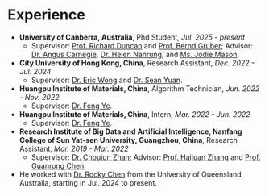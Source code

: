 # Experience

* **University of Canberra, Australia**, Phd Student, *Jul. 2025 - present*
  * Supervisor: [Prof. Richard Duncan](https://scholar.google.com/citations?user=WX6utqYAAAAJ&hl=en) and [Prof. Bernd Gruber](https://scholar.google.com.au/citations?user=_YRz_DkAAAAJ&hl=en); Advisor: [Dr. Angus Carnegie](https://scholar.google.com.au/citations?user=u2qwZdYAAAAJ&hl=en), [Dr. Helen Nahrung](https://scholar.google.com.au/citations?user=XPHgGg0AAAAJ&hl=en), and [Ms. Jodie Mason](https://www.linkedin.com/in/jodie-mason-11382a7/?originalSubdomain=au).
* **City University of Hong Kong, China**, Research Assistant, *Dec. 2022 - Jul. 2024*
  * Supervisor: [Dr. Eric Wong](https://www.ee.cityu.edu.hk/~ewong/) and [Dr. Sean Yuan](https://scholar.google.com.hk/citations?user=jgn5L3kAAAAJ&hl=en).
* **Huangpu Institute of Materials, China**, Algorithm Technician, *Jun. 2022 - Nov. 2022*
  * Supervisor: [Dr. Feng Ye](http://xnyang.ciac.jl.cn/members/%e5%8f%b6%e5%b3%b0/).
* **Huangpu Institute of Materials, China**, Intern, *Mar. 2022 - Jun. 2022*
  * Supervisor: [Dr. Feng Ye](http://xnyang.ciac.jl.cn/members/%e5%8f%b6%e5%b3%b0/).
* **Research Institute of Big Data and Artificial Intelligence, Nanfang College of Sun Yat-sen University, Guangzhou, China**, Research Assistant, *Mar. 2019 - Mar. 2022*
  * Supervisor: [Dr. Choujun Zhan](https://scholar.google.com/citations?user=CQjEUkAAAAAJ&hl=en); Advisor: [Prof. Haijuan Zhang](https://dl2link.com/) and [Prof. Guanrong Chen](https://www.ee.cityu.edu.hk/~gchen/).
* He worked with [Dr. Rocky Chen](https://scholar.google.com.hk/citations?user=07cqSMsAAAAJ&hl=en) from the University of Queensland, Australia, starting in Jul. 2024 to present.
